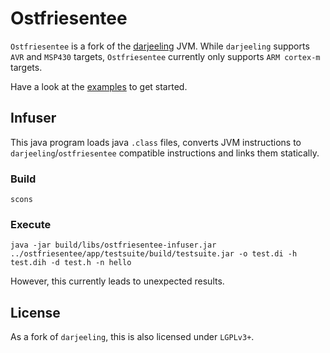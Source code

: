 # Ostfriesentee

`Ostfriesentee` is a fork of the [darjeeling](http://darjeeling.sourceforge.net)
JVM. While `darjeeling` supports `AVR` and `MSP430` targets, `Ostfriesentee`
currently only supports `ARM cortex-m` targets.

Have a look at the [examples](https://github.com/RWTH-OS/ostfriesentee-examples)
to get started.

## Infuser
This java program loads java `.class` files, converts JVM instructions
to `darjeeling`/`ostfriesentee` compatible instructions and links
them statically.

### Build

~~~{.sh}
scons
~~~

### Execute

~~~{.sh}
java -jar build/libs/ostfriesentee-infuser.jar ../ostfriesentee/app/testsuite/build/testsuite.jar -o test.di -h test.dih -d test.h -n hello
~~~

However, this currently leads to unexpected results.

## License

As a fork of `darjeeling`, this is also licensed under `LGPLv3+`.
